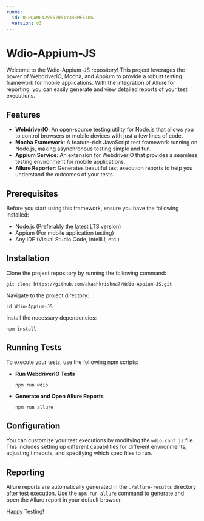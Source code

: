 ```yaml
---
runme:
  id: 01HQANF42VB67D51Y3R0MEE4KG
  version: v3
---
```


# Wdio-Appium-JS

Welcome to the Wdio-Appium-JS repository! This project leverages the power of WebdriverIO, Mocha, and Appium to provide a robust testing framework for mobile applications. With the integration of Allure for reporting, you can easily generate and view detailed reports of your test executions.

## Features

-   **WebdriverIO**: An open-source testing utility for Node.js that allows you to control browsers or mobile devices with just a few lines of code.
-   **Mocha Framework**: A feature-rich JavaScript test framework running on Node.js, making asynchronous testing simple and fun.
-   **Appium Service**: An extension for WebdriverIO that provides a seamless testing environment for mobile applications.
-   **Allure Reporter**: Generates beautiful test execution reports to help you understand the outcomes of your tests.

## Prerequisites

Before you start using this framework, ensure you have the following installed:

-   Node.js (Preferably the latest LTS version)
-   Appium (For mobile application testing)
-   Any IDE (Visual Studio Code, IntelliJ, etc.)

## Installation

Clone the project repository by running the following command:

`git clone https://github.com/akashkrishna7/Wdio-Appium-JS.git` 

Navigate to the project directory:

`cd Wdio-Appium-JS` 

Install the necessary dependencies:

`npm install` 

## Running Tests

To execute your tests, use the following npm scripts:

-   **Run WebdriverIO Tests**

	`npm run wdio` 

-   **Generate and Open Allure Reports**

	`npm run allure` 

## Configuration

You can customize your test executions by modifying the `wdio.conf.js` file. This includes setting up different capabilities for different environments, adjusting timeouts, and specifying which spec files to run.

## Reporting

Allure reports are automatically generated in the `./allure-results` directory after test execution. Use the `npm run allure` command to generate and open the Allure report in your default browser.



Happy Testing!
